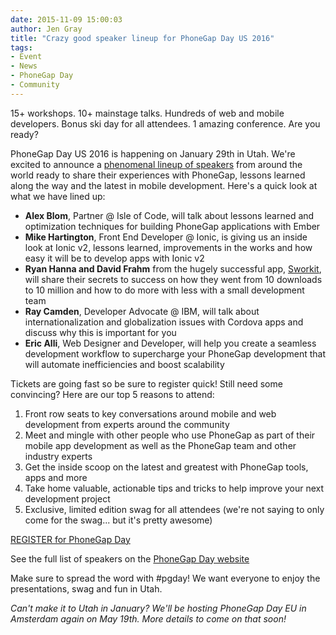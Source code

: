 ```yaml
---
date: 2015-11-09 15:00:03
author: Jen Gray
title: "Crazy good speaker lineup for PhoneGap Day US 2016"
tags:
- Event
- News
- PhoneGap Day
- Community
---
```


15+ workshops. 10+ mainstage talks. Hundreds of web and mobile developers. Bonus ski day for all attendees. 1 amazing conference. Are you ready?

PhoneGap Day US 2016 is happening on January 29th in Utah. We're excited to announce a [phenomenal lineup of speakers](http://pgday.phonegap.com/) from around the world ready to share their experiences with PhoneGap, lessons learned along the way and the latest in mobile development. Here's a quick look at what we have lined up:

- **Alex Blom**, Partner @ Isle of Code, will talk about lessons learned and optimization techniques for building PhoneGap applications with Ember
- **Mike Hartington**, Front End Developer @ Ionic, is giving us an inside look at Ionic v2, lessons learned, improvements in the works and how easy it will be to develop apps with Ionic v2
- **Ryan Hanna and David Frahm** from the hugely successful app, [Sworkit](http://sworkit.com/), will share their secrets to success on how they went from 10 downloads to 10 million and how to do more with less with a small development team
- **Ray Camden**, Developer Advocate @ IBM, will talk about internationalization and globalization issues with Cordova apps and discuss why this is important for you
- **Eric Alli**, Web Designer and Developer, will help you create a seamless development workflow to supercharge your PhoneGap development that will automate inefficiencies and boost scalability

Tickets are going fast so be sure to register quick! Still need some convincing? Here are our top 5 reasons to attend:

1. Front row seats to key conversations around mobile and web development from experts around the community
2. Meet and mingle with other people who use PhoneGap as part of their mobile app development as well as the PhoneGap team and other industry experts
3. Get the inside scoop on the latest and greatest with PhoneGap tools, apps and more
4. Take home valuable, actionable tips and tricks to help improve your next development project
5. Exclusive, limited edition swag for all attendees (we're not saying to only come for the swag... but it's pretty awesome)

[REGISTER for PhoneGap Day](http://www.eventbrite.com/e/phonegap-day-us-2016-tickets-18659846102)

See the full list of speakers on the [PhoneGap Day website](http://pgday.phonegap.com/)

Make sure to spread the word with #pgday! We want everyone to enjoy the presentations, swag and fun in Utah.

*Can't make it to Utah in January? We'll be hosting PhoneGap Day EU in Amsterdam again on May 19th. More details to come on that soon!*